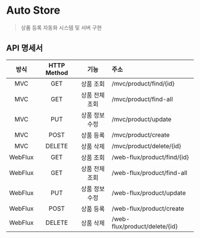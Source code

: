 # Auto Store


> 상품 등록 자동화 시스템 및 서버 구현


## API 명세서

|   방식    | HTTP Method |    기능    | 주소                          | 
|:-------:|:-----------:|:--------:|:----------------------------| 
|   MVC   |     GET     |  상품 조회   | /mvc/product/find/{id}      |
|   MVC   |     GET     | 상품 전체 조회 | /mvc/product/find-all       |
|   MVC   |     PUT     | 상품 정보 수정 | /mvc/product/update         |
|   MVC   |    POST     |  상품 등록   | /mvc/product/create         |
|   MVC   |   DELETE    |  상품 삭제   | /mvc/product/delete/{id}    |
| WebFlux |     GET     |  상품 조회   | /web-flux/product/find/{id} |
|   WebFlux   |     GET     | 상품 전체 조회 | /web-flux/product/find-all       |
|   WebFlux   |     PUT     | 상품 정보 수정 | /web-flux/product/update         |
|   WebFlux   |    POST     |  상품 등록   | /web-flux/product/create         |
|   WebFlux   |   DELETE    |  상품 삭제   | /web-flux/product/delete/{id}    |

